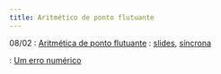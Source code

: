 ```yaml
---
title: Aritmético de ponto flutuante
---
```


08/02
: [Aritmética de ponto flutuante](https://youtu.be/C-Lf_caEjD8)
  : [slides](/material/02_ponto_flutuante.pdf), [síncrona](/material/02_ponto_flutuante.html)
  
:   [Um erro numérico](https://youtu.be/OdfCscLHBVo)
    

 
